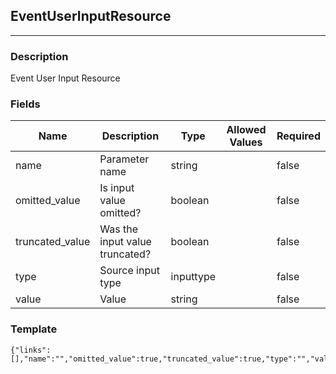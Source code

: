 ## EventUserInputResource
---
### Description
Event User Input Resource
### Fields
| Name | Description | Type | Allowed Values | Required |
| ---- | ----------- | ---- | -------------- | -------- |
| name | Parameter name | string |  | false |
| omitted_value | Is input value omitted? | boolean |  | false |
| truncated_value | Was the input value truncated? | boolean |  | false |
| type | Source input type | inputtype |  | false |
| value | Value | string |  | false |
### Template
```
{"links":[],"name":"","omitted_value":true,"truncated_value":true,"type":"","value":""}
```
